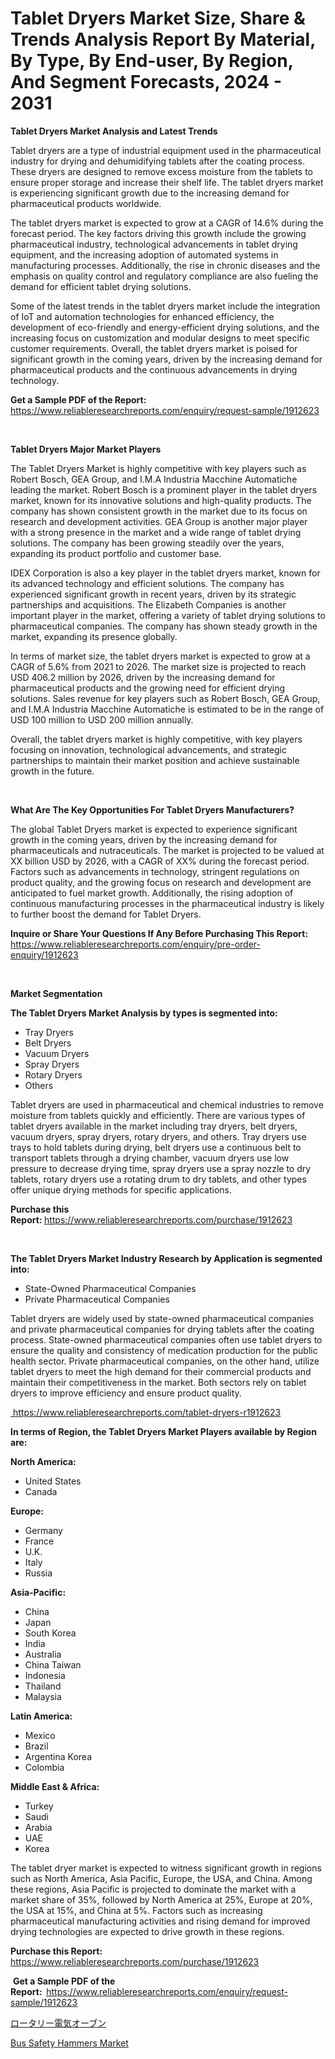 <p><h1>Tablet Dryers Market Size, Share & Trends Analysis Report By Material, By Type, By End-user, By Region, And Segment Forecasts, 2024 - 2031</h1></p><p><strong>Tablet Dryers Market Analysis and Latest Trends</strong></p>
<p><p>Tablet dryers are a type of industrial equipment used in the pharmaceutical industry for drying and dehumidifying tablets after the coating process. These dryers are designed to remove excess moisture from the tablets to ensure proper storage and increase their shelf life. The tablet dryers market is experiencing significant growth due to the increasing demand for pharmaceutical products worldwide.</p><p>The tablet dryers market is expected to grow at a CAGR of 14.6% during the forecast period. The key factors driving this growth include the growing pharmaceutical industry, technological advancements in tablet drying equipment, and the increasing adoption of automated systems in manufacturing processes. Additionally, the rise in chronic diseases and the emphasis on quality control and regulatory compliance are also fueling the demand for efficient tablet drying solutions.</p><p>Some of the latest trends in the tablet dryers market include the integration of IoT and automation technologies for enhanced efficiency, the development of eco-friendly and energy-efficient drying solutions, and the increasing focus on customization and modular designs to meet specific customer requirements. Overall, the tablet dryers market is poised for significant growth in the coming years, driven by the increasing demand for pharmaceutical products and the continuous advancements in drying technology.</p></p>
<p><strong>Get a Sample PDF of the Report:&nbsp;</strong> <a href="https://www.reliableresearchreports.com/enquiry/request-sample/1912623">https://www.reliableresearchreports.com/enquiry/request-sample/1912623</a></p>
<p>&nbsp;</p>
<p><strong>Tablet Dryers Major Market Players</strong></p>
<p><p>The Tablet Dryers Market is highly competitive with key players such as Robert Bosch, GEA Group, and I.M.A Industria Macchine Automatiche leading the market. Robert Bosch is a prominent player in the tablet dryers market, known for its innovative solutions and high-quality products. The company has shown consistent growth in the market due to its focus on research and development activities. GEA Group is another major player with a strong presence in the market and a wide range of tablet drying solutions. The company has been growing steadily over the years, expanding its product portfolio and customer base.</p><p>IDEX Corporation is also a key player in the tablet dryers market, known for its advanced technology and efficient solutions. The company has experienced significant growth in recent years, driven by its strategic partnerships and acquisitions. The Elizabeth Companies is another important player in the market, offering a variety of tablet drying solutions to pharmaceutical companies. The company has shown steady growth in the market, expanding its presence globally.</p><p>In terms of market size, the tablet dryers market is expected to grow at a CAGR of 5.6% from 2021 to 2026. The market size is projected to reach USD 406.2 million by 2026, driven by the increasing demand for pharmaceutical products and the growing need for efficient drying solutions. Sales revenue for key players such as Robert Bosch, GEA Group, and I.M.A Industria Macchine Automatiche is estimated to be in the range of USD 100 million to USD 200 million annually.</p><p>Overall, the tablet dryers market is highly competitive, with key players focusing on innovation, technological advancements, and strategic partnerships to maintain their market position and achieve sustainable growth in the future.</p></p>
<p>&nbsp;</p>
<p><strong>What Are The Key Opportunities For Tablet Dryers Manufacturers?</strong></p>
<p><p>The global Tablet Dryers market is expected to experience significant growth in the coming years, driven by the increasing demand for pharmaceuticals and nutraceuticals. The market is projected to be valued at XX billion USD by 2026, with a CAGR of XX% during the forecast period. Factors such as advancements in technology, stringent regulations on product quality, and the growing focus on research and development are anticipated to fuel market growth. Additionally, the rising adoption of continuous manufacturing processes in the pharmaceutical industry is likely to further boost the demand for Tablet Dryers.</p></p>
<p><strong>Inquire or Share Your Questions If Any Before Purchasing This Report:</strong> <a href="https://www.reliableresearchreports.com/enquiry/pre-order-enquiry/1912623">https://www.reliableresearchreports.com/enquiry/pre-order-enquiry/1912623</a></p>
<p>&nbsp;</p>
<p><strong>Market Segmentation</strong></p>
<p><strong>The Tablet Dryers Market Analysis by types is segmented into:</strong></p>
<p><ul><li>Tray Dryers</li><li>Belt Dryers</li><li>Vacuum Dryers</li><li>Spray Dryers</li><li>Rotary Dryers</li><li>Others</li></ul></p>
<p><p>Tablet dryers are used in pharmaceutical and chemical industries to remove moisture from tablets quickly and efficiently. There are various types of tablet dryers available in the market including tray dryers, belt dryers, vacuum dryers, spray dryers, rotary dryers, and others. Tray dryers use trays to hold tablets during drying, belt dryers use a continuous belt to transport tablets through a drying chamber, vacuum dryers use low pressure to decrease drying time, spray dryers use a spray nozzle to dry tablets, rotary dryers use a rotating drum to dry tablets, and other types offer unique drying methods for specific applications.</p></p>
<p><strong>Purchase this Report:&nbsp;</strong><a href="https://www.reliableresearchreports.com/purchase/1912623">https://www.reliableresearchreports.com/purchase/1912623</a></p>
<p>&nbsp;</p>
<p><strong>The Tablet Dryers Market Industry Research by Application is segmented into:</strong></p>
<p><ul><li>State-Owned Pharmaceutical Companies</li><li>Private Pharmaceutical Companies</li></ul></p>
<p><p>Tablet dryers are widely used by state-owned pharmaceutical companies and private pharmaceutical companies for drying tablets after the coating process. State-owned pharmaceutical companies often use tablet dryers to ensure the quality and consistency of medication production for the public health sector. Private pharmaceutical companies, on the other hand, utilize tablet dryers to meet the high demand for their commercial products and maintain their competitiveness in the market. Both sectors rely on tablet dryers to improve efficiency and ensure product quality.</p></p>
<p><a href="https://www.reliableresearchreports.com/tablet-dryers-r1912623">&nbsp;https://www.reliableresearchreports.com/tablet-dryers-r1912623</a></p>
<p><strong>In terms of Region, the Tablet Dryers Market Players available by Region are:</strong></p>
<p>
    <p> <strong> North America: </strong>
        <ul>
            <li>United States</li>
            <li>Canada</li>
        </ul>
        </p> 
    <p> <strong> Europe: </strong>
        <ul>
            <li>Germany</li>
            <li>France</li>
            <li>U.K.</li>
            <li>Italy</li>
            <li>Russia</li>
        </ul>
        </p> 
    <p> <strong> Asia-Pacific: </strong>
        <ul>
            <li>China</li>
            <li>Japan</li>
            <li>South Korea</li>
            <li>India</li>
            <li>Australia</li>
            <li>China Taiwan</li>
            <li>Indonesia</li>
            <li>Thailand</li>
            <li>Malaysia</li>
        </ul>
        </p> 
    <p> <strong> Latin America: </strong>
        <ul>
            <li>Mexico</li>
            <li>Brazil</li>
            <li>Argentina Korea</li>
            <li>Colombia</li>
        </ul>
        </p> 
    <p> <strong> Middle East & Africa: </strong>
        <ul>
            <li>Turkey</li>
            <li>Saudi</li>
            <li>Arabia</li>
            <li>UAE</li>
            <li>Korea</li>
        </ul>
    </p>
    </p>
<p><p>The tablet dryer market is expected to witness significant growth in regions such as North America, Asia Pacific, Europe, the USA, and China. Among these regions, Asia Pacific is projected to dominate the market with a market share of 35%, followed by North America at 25%, Europe at 20%, the USA at 15%, and China at 5%. Factors such as increasing pharmaceutical manufacturing activities and rising demand for improved drying technologies are expected to drive growth in these regions.</p></p>
<p><strong>Purchase this Report: </strong><a href="https://www.reliableresearchreports.com/purchase/1912623">https://www.reliableresearchreports.com/purchase/1912623</a></p>
<p>&nbsp;<strong>Get a Sample PDF of the Report:&nbsp;&nbsp;</strong><a href="https://www.reliableresearchreports.com/enquiry/request-sample/1912623">https://www.reliableresearchreports.com/enquiry/request-sample/1912623</a></p>
<p><strong></strong></p>
<p><p><a href="https://github.com/deonnorth8/Market-Research-Report-List-1/blob/main/920873444961.md">ロータリー電気オーブン</a></p><p><a href="https://github.com/brenzgnarento/Market-Research-Report-List-2/blob/main/bus-safety-hammers-market.md">Bus Safety Hammers Market</a></p></p>